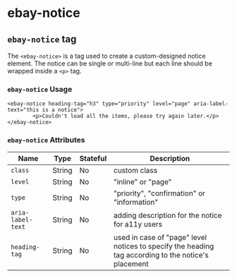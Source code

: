 # ebay-notice

## `ebay-notice` tag
The `<ebay-notice>` is a tag used to create a custom-designed notice element. The notice can be single or multi-line but each line should be wrapped inside a `<p>` tag.

### `ebay-notice` Usage

```marko
<ebay-notice heading-tag="h3" type="priority" level="page" aria-label-text="this is a notice">
        <p>Couldn't load all the items, please try again later.</p>
</ebay-notice>
```

### `ebay-notice` Attributes

Name | Type | Stateful | Description
--- | --- | --- | ---
`class` | String | No | custom class
`level` | String | No | "inline" or "page"
`type`  | String | No | "priority", "confirmation" or "information"
`aria-label-text` | String | No | adding description for the notice for a11y users
`heading-tag` | String | No| used in case of "page" level notices to specify the heading tag according to the notice's placement
